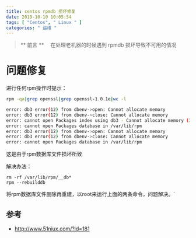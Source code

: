 ```yaml
---
title: centos rpmdb 损坏修复
date: 2019-10-10 10:05:54
tags: [ "Centos", " Linux " ]
categories: " 运维 "
---
```


> ** 前言 **
　在处理老机器的时候遇到 rpmdb 损坏导致不可用的情况

# 问题修复

进行任何rpm操作时提示：

```bash
rpm -qa|grep openssl|grep openssl-1.0.1e|wc -l

error: db3 error(12) from dbenv->open: Cannot allocate memory
error: db3 error(12) from dbenv->close: Cannot allocate memory
error: cannot open Packages index using db3 - Cannot allocate memory (12)
error: cannot open Packages database in /var/lib/rpm
error: db3 error(12) from dbenv->open: Cannot allocate memory
error: db3 error(12) from dbenv->close: Cannot allocate memory
error: cannot open Packages database in /var/lib/rpm
```

这是由于rpm数据库文件损坏所致

解决办法：

```shell
rm -rf /var/lib/rpm/__db*
rpm --rebuilddb
```

将rpm数据库文件删除再重建，以root来运行上面的两条命令，问题解决。`

## 参考

- http://www.51niux.com/?id=181
